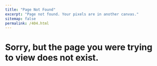 ```yaml
---
title: "Page Not Found"
excerpt: "Page not found. Your pixels are in another canvas."
sitemap: false
permalink: /404.html
---
```


# Sorry, but the page you were trying to view does not exist.
